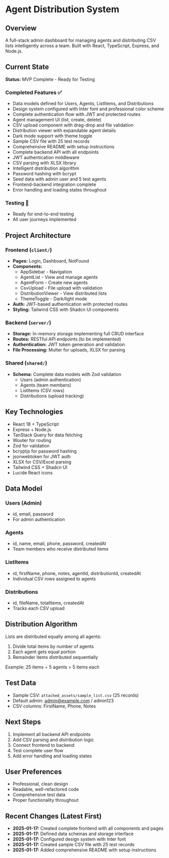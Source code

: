 # Agent Distribution System

## Overview
A full-stack admin dashboard for managing agents and distributing CSV lists intelligently across a team. Built with React, TypeScript, Express, and Node.js.

## Current State
**Status:** MVP Complete - Ready for Testing

### Completed Features ✅
- Data models defined for Users, Agents, ListItems, and Distributions
- Design system configured with Inter font and professional color scheme
- Complete authentication flow with JWT and protected routes
- Agent management UI (list, create, delete)
- CSV upload component with drag-drop and file validation
- Distribution viewer with expandable agent details
- Dark mode support with theme toggle
- Sample CSV file with 25 test records
- Comprehensive README with setup instructions
- Complete backend API with all endpoints
- JWT authentication middleware
- CSV parsing with XLSX library
- Intelligent distribution algorithm
- Password hashing with bcrypt
- Seed data with admin user and 5 test agents
- Frontend-backend integration complete
- Error handling and loading states throughout

### Testing 🧪
- Ready for end-to-end testing
- All user journeys implemented

## Project Architecture

### Frontend (`client/`)
- **Pages:** Login, Dashboard, NotFound
- **Components:** 
  - AppSidebar - Navigation
  - AgentList - View and manage agents
  - AgentForm - Create new agents
  - CsvUpload - File upload with validation
  - DistributionViewer - View distributed lists
  - ThemeToggle - Dark/light mode
- **Auth:** JWT-based authentication with protected routes
- **Styling:** Tailwind CSS with Shadcn UI components

### Backend (`server/`)
- **Storage:** In-memory storage implementing full CRUD interface
- **Routes:** RESTful API endpoints (to be implemented)
- **Authentication:** JWT token generation and validation
- **File Processing:** Multer for uploads, XLSX for parsing

### Shared (`shared/`)
- **Schema:** Complete data models with Zod validation
  - Users (admin authentication)
  - Agents (team members)
  - ListItems (CSV rows)
  - Distributions (upload tracking)

## Key Technologies
- React 18 + TypeScript
- Express + Node.js
- TanStack Query for data fetching
- Wouter for routing
- Zod for validation
- bcryptjs for password hashing
- jsonwebtoken for JWT auth
- XLSX for CSV/Excel parsing
- Tailwind CSS + Shadcn UI
- Lucide React icons

## Data Model

### Users (Admin)
- id, email, password
- For admin authentication

### Agents
- id, name, email, phone, password, createdAt
- Team members who receive distributed items

### ListItems
- id, firstName, phone, notes, agentId, distributionId, createdAt
- Individual CSV rows assigned to agents

### Distributions
- id, fileName, totalItems, createdAt
- Tracks each CSV upload

## Distribution Algorithm
Lists are distributed equally among all agents:
1. Divide total items by number of agents
2. Each agent gets equal portion
3. Remainder items distributed sequentially

Example: 25 items ÷ 5 agents = 5 items each

## Test Data
- Sample CSV: `attached_assets/sample_list.csv` (25 records)
- Default admin: admin@example.com / admin123
- CSV columns: FirstName, Phone, Notes

## Next Steps
1. Implement all backend API endpoints
2. Add CSV parsing and distribution logic
3. Connect frontend to backend
4. Test complete user flow
5. Add error handling and loading states

## User Preferences
- Professional, clean design
- Readable, well-refactored code
- Comprehensive test data
- Proper functionality throughout

## Recent Changes (Latest First)
- **2025-01-17:** Created complete frontend with all components and pages
- **2025-01-17:** Defined data schemas and storage interface
- **2025-01-17:** Configured design system with Inter font
- **2025-01-17:** Created sample CSV file with 25 test records
- **2025-01-17:** Added comprehensive README with setup instructions
